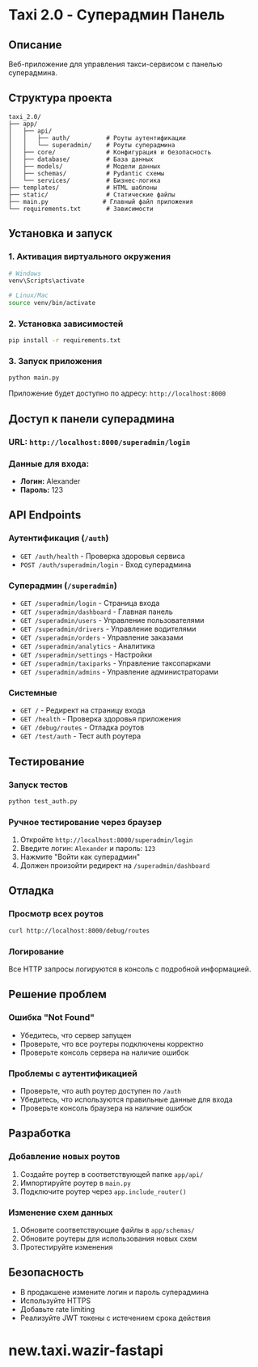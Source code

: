 # Taxi 2.0 - Суперадмин Панель

## Описание
Веб-приложение для управления такси-сервисом с панелью суперадмина.

## Структура проекта
```
taxi_2.0/
├── app/
│   ├── api/
│   │   ├── auth/          # Роуты аутентификации
│   │   └── superadmin/    # Роуты суперадмина
│   ├── core/              # Конфигурация и безопасность
│   ├── database/          # База данных
│   ├── models/            # Модели данных
│   ├── schemas/           # Pydantic схемы
│   └── services/          # Бизнес-логика
├── templates/             # HTML шаблоны
├── static/                # Статические файлы
├── main.py               # Главный файл приложения
└── requirements.txt       # Зависимости
```

## Установка и запуск

### 1. Активация виртуального окружения
```bash
# Windows
venv\Scripts\activate

# Linux/Mac
source venv/bin/activate
```

### 2. Установка зависимостей
```bash
pip install -r requirements.txt
```

### 3. Запуск приложения
```bash
python main.py
```

Приложение будет доступно по адресу: `http://localhost:8000`

## Доступ к панели суперадмина

### URL: `http://localhost:8000/superadmin/login`

### Данные для входа:
- **Логин:** Alexander
- **Пароль:** 123

## API Endpoints

### Аутентификация (`/auth`)
- `GET /auth/health` - Проверка здоровья сервиса
- `POST /auth/superadmin/login` - Вход суперадмина

### Суперадмин (`/superadmin`)
- `GET /superadmin/login` - Страница входа
- `GET /superadmin/dashboard` - Главная панель
- `GET /superadmin/users` - Управление пользователями
- `GET /superadmin/drivers` - Управление водителями
- `GET /superadmin/orders` - Управление заказами
- `GET /superadmin/analytics` - Аналитика
- `GET /superadmin/settings` - Настройки
- `GET /superadmin/taxiparks` - Управление таксопарками
- `GET /superadmin/admins` - Управление администраторами

### Системные
- `GET /` - Редирект на страницу входа
- `GET /health` - Проверка здоровья приложения
- `GET /debug/routes` - Отладка роутов
- `GET /test/auth` - Тест auth роутера

## Тестирование

### Запуск тестов
```bash
python test_auth.py
```

### Ручное тестирование через браузер
1. Откройте `http://localhost:8000/superadmin/login`
2. Введите логин: `Alexander` и пароль: `123`
3. Нажмите "Войти как суперадмин"
4. Должен произойти редирект на `/superadmin/dashboard`

## Отладка

### Просмотр всех роутов
```bash
curl http://localhost:8000/debug/routes
```

### Логирование
Все HTTP запросы логируются в консоль с подробной информацией.

## Решение проблем

### Ошибка "Not Found"
- Убедитесь, что сервер запущен
- Проверьте, что все роутеры подключены корректно
- Проверьте консоль сервера на наличие ошибок

### Проблемы с аутентификацией
- Проверьте, что auth роутер доступен по `/auth`
- Убедитесь, что используются правильные данные для входа
- Проверьте консоль браузера на наличие ошибок

## Разработка

### Добавление новых роутов
1. Создайте роутер в соответствующей папке `app/api/`
2. Импортируйте роутер в `main.py`
3. Подключите роутер через `app.include_router()`

### Изменение схем данных
1. Обновите соответствующие файлы в `app/schemas/`
2. Обновите роутеры для использования новых схем
3. Протестируйте изменения

## Безопасность
- В продакшене измените логин и пароль суперадмина
- Используйте HTTPS
- Добавьте rate limiting
- Реализуйте JWT токены с истечением срока действия
# new.taxi.wazir-fastapi
